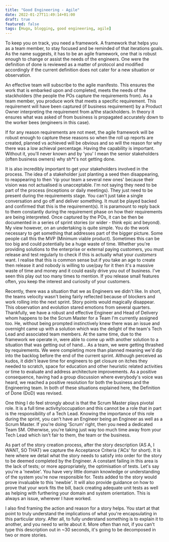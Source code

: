 ```yaml
---
title: "Good Engineering - Agile"
date: 2022-01-27T11:49:14+01:00
draft: true
featured: false
tags: [Hugo, blogging, good engineering, agile]
---
```


To keep you on track, you need a framework.  A framework that helps you as a team member, to stay focused and be reminded of that iterations goals.  As the name suggests, it has to be an agile framework, one that is robust enough to change or assist the needs of the engineers.  One were the definition of done is reviewed as a matter of protocol and modified accordingly if the current definition does not cater for a new situation or observation.

An effective team will subscribe to the agile manifesto. This ensures the work that is embarked upon and completed, meets the needs of the stackholders (the people the POs capture the requirements from).  As a team member, you produce work that meets a specific requirement.  This requirement will have been captured (if business requirement) by a Product Owner interpreting the requirement from a/the stackholders.  In theory it ensures what was asked of from business is propagated accurately down to the worker bees (engineers in this case).

If for any reason requirements are not meet, the agile framework will be robust enough to capture these reasons so when the roll up reports are created, planned vs achieved will be obvious and so will the reason for why there was a low achieval percentage.  Having the capability is important.  Without it, you'll never known and by 'you' I mean the senior stakeholders (often business owners) why sh*t's not getting done.

It is also incredibly important to get your stakeholders involved in the process.  The idea of a stakeholder just planting a seed then disappearing, to reappearing to then 'rip your team a several new ones' because their vision was not actualised is unacceptable.  I'm not saying they need to be part of the process (inceptions or daily meetings). They just need to be present during the requirements stage.  You can't just take a single conversation and go off and deliver something.  It must be played backed and confirmed that this is the requirement(s). It is paramount to reply back to them constantly during the requirement phase on how their requirements are being interpreted.  Once captured by the POs, it can be then be documented in a series of sprint stories (or wider - think epic and beyond).  My view however, on an undertaking is quite simple.  You do the work necessary to get something that addresses part of the bigger picture. Some people call this the MVP (Minimum viable product).  Sometimes this can be too big and could potentially be a huge waste of time.  Whether you're providing solutions to the enterprise or external paying customers, you must release and test regularly to check if this is actually what your _customers_ want. I realise that this is common sense but if you take an age to create then release it and nobody is willing to use/pay for it then it's a massive waste of time and money and it could easily drive you out of business.  I've seen this play out too many times to mention.  If you release small features often, you keep the interest and curiosity of your customers.

Recently, there was a situation that we as Engineers we didn't like.  In short, the teams velocity wasn't being fairly reflected because of blockers and work rolling into the next sprint.  Story points would magically disappear.  This observation and evolution stared emotions from several quarters.  Thankfully, we have a robust and effective Engineer and Head of Delivery whom happens to be the Scrum Master for a Team I'm currently assigned too.  He, without being prompted instinctively knew there was an issue and overnight came up with a solution which was the delight of the team's Tech Lead and associated team members.  At the same time, due to the framework we operate in, were able to come up with another solution to a situation that was getting out of hand... As a team, we were getting thrashed by requirements.  We were completing more than planned meaning we'd dip into the backlog before the end of the current sprint.  Although perceived as kudos, it didn't leave time for engineers to get closure on itches they needed to scratch, space for education and other heuristic related activities or time to evaluate and address architecture improvements.  As a positive consequence, having had a group discussion where everybody's voice was heard, we reached a positive resolution for both the business and the Engineering team.  In both of these situations explained here, the Definition of Done (DoD) was revised.

One thing I do feel strongly about is that the Scrum Master plays pivotal role.  It is a full time activity/occupation and this cannot be a role that in part is  the responsibility of a Tech Lead.  Knowing the importance of this role during the sprint, you can't have an Engineer being an Engineer as well as a Scrum Master.  If you're doing 'Scrum' right, then you need a dedicated Team SM. Otherwise, you're taking just way too much time away from your Tech Lead which isn't fair to them, the team or the business.

As part of the story creation process, after the story description (AS A, I WANT, SO THAT) we capture the Acceptance Criteria ('ACs' for short).  It is here where we detail what the story needs to satisfy into order for the story to be deemed completed by the Engineer.  A constant failing in this area is the lack of tests; or more appropriately, the  optimisation of tests.  Let's say you're a 'newbie'.  You have very little domain knowledge or understanding of the system you're now responsible for.  Tests added to the story would prove invaluable to this 'newbie'.  It will also provide guidance on how to prove that your work fits the bill, back creating adequate unit tests as well as helping with furthering your domain and system orientation.  This is always an issue, wherever I have worked.   

I also find framing the action and reason for a story helps. You start at that point to truly understand the implications of what you're encapsulating in this particular story. After all, to fully understand something  is to explain it to another, and you need to write about it. More often than not, if you can't type this description out in ~30 seconds, it's going to be decomposed in two or more stories.